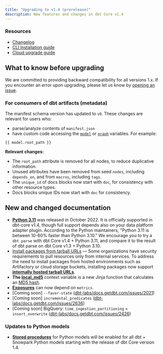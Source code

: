 ```yaml
---
title: "Upgrading to v1.4 (prerelease)"
description: New features and changes in dbt Core v1.4
---
```

### Resources

- [Changelog](https://github.com/dbt-labs/dbt-core/blob/1.4.latest/CHANGELOG.md)
- [CLI Installation guide](/docs/get-started/installation)
- [Cloud upgrade guide](/docs/dbt-versions/upgrade-core-in-cloud)

## What to know before upgrading

We are committed to providing backward compatibility for all versions 1.x. If you encounter an error upon upgrading, please let us know by [opening an issue](https://github.com/dbt-labs/dbt-core/issues/new).

### For consumers of dbt artifacts (metadata)

The manifest schema version has updated to `v8`.
These changes are relevant for users who:
- parse/analyze contents of `manifest.json`
- have custom code accessing the [`model`](https://docs.getdbt.com/reference/dbt-jinja-functions/model) or [`graph`](https://docs.getdbt.com/reference/dbt-jinja-functions/graph) variables. For example:

```
{{ model.root_path }}
```

**Relevant changes:**
- The `root_path` attribute is removed for all nodes, to reduce duplicative information.
- Unused attributes have been removed from seed `nodes`, including `depends_on`, and from `macros`, including `tags`.
- The `unique_id` of docs blocks now start with `doc`, for consistency with other resource types.
- Docs blocks unique IDs now start with `doc` for consistency. 

## New and changed documentation

- **[Python 3.11](/faqs/Core/install-python-compatibility)** was released in October 2022. It is officially supported in dbt-core v1.4, though full support depends also on your data platform adapter plugin.
According to the Python maintainers, "Python 3.11 is between 10-60% faster than Python 3.10." We encourage you to try a `dbt parse` with dbt Core v1.4 + Python 3.11, and compare it to the result of dbt parse on dbt Core v1.3 + Python 3.10.
- [Install packages from tarball URLs](/docs/build/packages) &mdash; Some organizations have security requirements to pull resources only from internal services. To address the need to install packages from hosted environments such as Artifactory or cloud storage buckets, installing packages now support **[internally hosted tarball URLs](/docs/build/packages)**. 
- **The [local_md5](/reference/dbt-jinja-functions/local-md5)** context variable is a new Jinja function that calculates an [MD5 hash](https://en.wikipedia.org/wiki/MD5).
- **[Exposures](/docs/build/exposures)** can now depend on `metrics`.
- [Coming soon] `--favor-state` ([dbt-labs/docs.getdbt.com/issues/2021](https://github.com/dbt-labs/docs.getdbt.com/issues/2021))
- [Coming soon] `incremental_predicates` ([dbt-labs/docs.getdbt.com/issues/2636](https://github.com/dbt-labs/docs.getdbt.com/issues/2636))
- [Coming soon] BigQuery: `time_ingestion_partitioning` + `insert_overwrite` ([dbt-labs/docs.getdbt.com/issues/2426](https://github.com/dbt-labs/docs.getdbt.com/issues/2426))


### Updates to Python models

- **[Stored procedures](/docs/build/python-models##Specific-data-platforms)** for Python models will be enabled for all dbt + Snowpark Python models starting with the release of dbt Core version 1.4.

